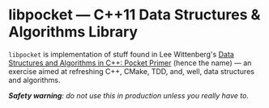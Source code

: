 # libpocket — C++11 Data Structures & Algorithms Library

`libpocket` is implementation of stuff found in Lee Wittenberg's [Data
Structures and Algorithms in C++: Pocket Primer](1) (hence the name) — an
exercise aimed at refreshing C++, CMake, TDD, and, well, data structures and
algorithms.

_**Safety warning**: do not use this in production unless you really have to._

[1]: https://www.amazon.com/Data-Structures-Algorithms-Pocket-Primer/dp/1683920848
